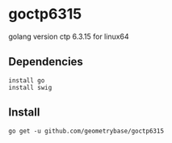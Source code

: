 # goctp6315
golang version ctp 6.3.15 for linux64

## Dependencies 
    install go
    install swig

## Install 
    go get -u github.com/geometrybase/goctp6315

